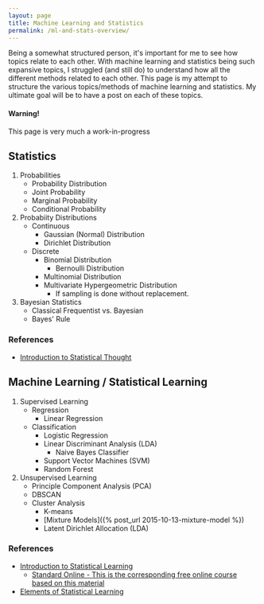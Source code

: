 ```yaml
---
layout: page
title: Machine Learning and Statistics
permalink: /ml-and-stats-overview/
---
```


Being a somewhat structured person, it's important for me to see how topics relate to each other. With machine learning and statistics being such expansive topics, I struggled (and still do) to understand how all the different methods related to each other. This page is my attempt to structure the various topics/methods of machine learning and statistics. My ultimate goal will be to have a post on each of these topics.

<div class="alert alert-dismissible alert-warning">
  <h4>Warning!</h4>
  <p>This page is very much a work-in-progress</p>
</div>

## Statistics

1. Probabilities
    * Probability Distribution
    * Joint Probability
    * Marginal Probability
    * Conditional Probability
1. Probabiity Distributions
    * Continuous
        + Gaussian (Normal) Distribution
        + Dirichlet Distribution
    * Discrete
        + Binomial Distribution
            - Bernoulli Distribution
        + Multinomial Distribution
        + Multivariate Hypergeometric Distribution
            - If sampling is done without replacement.
1. Bayesian Statistics
    * Classical Frequentist vs. Bayesian 
    * Bayes' Rule

### References

* [Introduction to Statistical Thought](http://people.math.umass.edu/~lavine/Book/book.html)

## Machine Learning / Statistical Learning

1. Supervised Learning
    * Regression
        + Linear Regression
    * Classification
        + Logistic Regression
        + Linear Discriminant Analysis (LDA)
            - Naive Bayes Classifier
        + Support Vector Machines (SVM)
        + Random Forest
1. Unsupervised Learning
    * Principle Component Analysis (PCA)
    * DBSCAN
    * Cluster Analysis
        + K-means
        + [Mixture Models]({% post_url 2015-10-13-mixture-model %})
        + Latent Dirichlet Allocation (LDA)

### References

* [Introduction to Statistical Learning](http://www-bcf.usc.edu/~gareth/ISL/)
    + [Standard Online - This is the corresponding free online course based on this material](https://statlearning.class.stanford.edu)
* [Elements of Statistical Learning](http://statweb.stanford.edu/~tibs/ElemStatLearn/)
